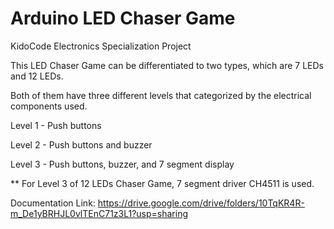 # Arduino LED Chaser Game
KidoCode Electronics Specialization Project

This LED Chaser Game can be differentiated to two types, which are 7 LEDs and 12 LEDs.

Both of them have three different levels that categorized by the electrical components used.

Level 1 - Push buttons

Level 2 - Push buttons and buzzer

Level 3 - Push buttons, buzzer, and 7 segment display

** For Level 3 of 12 LEDs Chaser Game, 7 segment driver CH4511 is used.

Documentation Link:
https://drive.google.com/drive/folders/10TqKR4R-m_De1yBRHJL0vlTEnC71z3L1?usp=sharing
